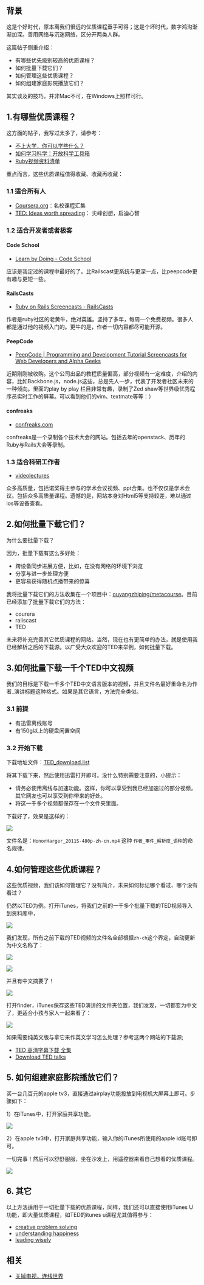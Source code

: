 ## 背景

这是个好时代，原本离我们很远的优质课程垂手可得；这是个坏时代，数字鸿沟渐渐加深。善用网络与沉迷网络，区分开两类人群。

这篇帖子侧重介绍：

  * 有哪些优先级别较高的优质课程？
  * 如何批量下载它们？
  * 如何管理这些优质课程？
  * 如何组建家庭影院播放它们？

其实谈及的技巧，并非Mac不可，在Windows上照样可行。

## 1.有哪些优质课程？

这方面的帖子，我写过太多了，请参考：

  * [不上大学，你可以学些什么？](http://www.yangzhiping.com/psy/open-classroom.html)
  * [如何学习科学：开放科学工具箱](http://www.yangzhiping.com/psy/open-science-toolbox.html)
  * [Ruby视频资料清单](http://www.yangzhiping.com/tech/ruby-casts.html)

重点而言，这些优质课程值得收藏、收藏再收藏：

### 1.1 适合所有人

  * [Coursera.org](https://www.coursera.org/)：名校课程汇集
  * [TED: Ideas worth spreading](http://www.ted.com/)： 尖峰创想，启迪心智

### 1.2 适合开发者或者极客

#### Code School

  * [Learn by Doing - Code School](http://www.codeschool.com/)

应该是我定过的课程中最好的了。比Railscast更系统与更深一点，比peepcode更有趣与更短一些。

#### RailsCasts

  * [Ruby on Rails Screencasts - RailsCasts](http://railscasts.com/)

作者是ruby社区的老黄牛，绝对英雄。坚持了多年，每周一个免费视频。很多人都是通过他的视频入门的。更牛的是，作者一切内容都尽可能开源。

#### PeepCode

  * [PeepCode | Programming and Development Tutorial Screencasts for Web Developers and Alpha Geeks](https://peepcode.com/)

近期刚刚被收购。这个公司出品的教程质量偏高，部分视频有一定难度，介绍的内容，比如Backbone.js，node.js这些，总是先人一步，代表了开发者社区未来的一种倾向。里面的play by play 栏目非常有趣，录制了Zed shaw等世界级优秀程序员实时工作的屏幕。可以看到他们的vim、textmate等等：）

#### confreaks

  * [confreaks.com](http://confreaks.com/)

confreaks是一个录制各个技术大会的网站。包括去年的openstack、历年的Ruby与Rails大会等录制。

### 1.3 适合科研工作者

  * [videolectures](http://videolectures.net/)

众多高质量，包括诺奖得主参与的学术会议视频、ppt合集。也不仅仅是学术会议。包括众多高质量课程。遗憾的是，网站本身对Html5等支持较差，难以通过ios等设备查看。

## 2.如何批量下载它们？

为什么要批量下载？

因为，批量下载有这么多好处：

  * 跨设备同步进展方便，比如，在没有网络的环境下浏览
  * 分享与进一步处理方便
  * 更容易获得随机点播带来的惊喜

我将批量下载它们的方法收集在一个项目中：[ouyangzhiping/metacourse](https://github.com/ouyangzhiping/metacourse)。目前已经添加了批量下载它们的方法：

  * courera
  * railscast
  * TED

未来将补充完善其它优质课程的网站。当然，现在也有更简单的办法，就是使用我已经解析之后的下载源。以广受大众欢迎的TED来举例，如何批量下载。

## 3.如何批量下载一千个TED中文视频

我们的目标是下载一千多个TED中文语言版本的视频，并且文件名最好重命名为作者_演讲标题这种格式。如果是其它语言，方法完全类似。

### 3.1 前提

  * 有迅雷离线账号
  * 有150g以上的硬盘闲置空间

### 3.2 开始下载

下载地址文件：[TED_download.list](https://raw.github.com/ouyangzhiping/metacourse/master/download/TED_download.list)

将其下载下来，然后使用迅雷打开即可。没什么特别需要注意的，小提示：

  * 请务必使用离线与加速功能。这样，你可以享受到我已经加速过的部分视频，其它网友也可以享受到你带来的好处。
  * 将这一千多个视频都保存在一个文件夹里面。

下载好了，效果是这样的：

![](http://7q5cfr.com1.z0.glb.clouddn.com/@/mac/m6-1.png)

文件名是：`HonorHarger_2011S-480p-zh-cn.mp4` 这种 `作者_事件_解析度_语种`的命名规律。

## 4.如何管理这些优质课程？

这些优质视频，我们该如何管理它？没有简介，未来如何标记哪个看过、哪个没有看过？

仍然以TED为例。打开iTunes，将我们之前的一千多个批量下载的TED视频导入到资料库中，

![](http://7q5cfr.com1.z0.glb.clouddn.com/@/mac/m6-2.png)

我们发现，所有之前下载的TED视频的文件名全部根据`zh-ch`这个界定，自动更新为中文名称了：

![](http://7q5cfr.com1.z0.glb.clouddn.com/@/mac/m6-3.png)

![](http://7q5cfr.com1.z0.glb.clouddn.com/@/mac/m6-4.png)

并且有中文摘要了！

![](http://7q5cfr.com1.z0.glb.clouddn.com/@/mac/m6-5.png)

打开finder，iTunes保存这些TED演讲的文件夹位置，我们发现，一切都变为中文了，更适合小孩与家人一起来看了：

![](http://7q5cfr.com1.z0.glb.clouddn.com/@/mac/m6-6.png)

如果需要纯英文版与拿它来作英文学习怎么处理？参考这两个网站的下载源;

  * [TED 高清字幕下载 全集](http://www.11131719.com/)
  * [Download TED talks](http://metated.petarmaric.com/)

## 5. 如何组建家庭影院播放它们？

买一台几百元的apple tv3，直接通过airplay功能投放到电视机大屏幕上即可。步骤如下：

1）在iTunes中，打开家庭共享功能。

![](http://7q5cfr.com1.z0.glb.clouddn.com/@/mac/m6-7.png)

2）在apple tv3中，打开家庭共享功能，输入你的iTunes所使用的apple id账号即可。

一切完事！然后可以舒舒服服，坐在沙发上，用遥控器来看自己想看的优质课程。

![](http://7q5cfr.com1.z0.glb.clouddn.com/@/mac/m6-8.png)

## 6. 其它

以上方法适用于一切批量下载的优质课程，同样，我们还可以直接使用iTunes U功能，即大量优质课程，如TED的itunes u课程尤其值得参与：

  * [creative problem solving](https://itunes.apple.com/us/course/creative-problem-solving/id499099545)
  * [understanding happiness](https://itunes.apple.com/us/course/understanding-happiness/id497857361)
  * [leading wisely](https://itunes.apple.com/us/course/leading-wisely/id512987525)

## 相关

  * [关掉电视，连线世界](http://www.douban.com/note/264824466/)